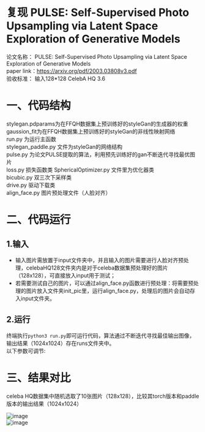 # 复现  PULSE: Self-Supervised Photo Upsampling via Latent Space Exploration of Generative Models
论文名称： PULSE: Self-Supervised Photo Upsampling via Latent Space Exploration of Generative Models   
paper link：https://arxiv.org/pdf/2003.03808v3.pdf   
验收标准： 输入128*128  CelebA HQ 3.6

# 一、代码结构
stylegan.pdparams为在FFQH数据集上预训练好的styleGan的生成器的权重   
gaussion_fit为在FFQH数据集上预训练好的styleGan的非线性映射网络  
run.py 为运行主函数   
stylegan_paddle.py 文件为styleGan的网络结构   
pulse.py 为论文PULSE提取的算法，利用预先训练好的gan不断迭代寻找最优图片   
loss.py 损失函数类
SphericalOptimizer.py 文件里为优化器类    
bicubic.py  双三次下采样类   
drive.py  驱动下载类   
align_face.py  图片预处理文件（人脸对齐）


# 二、代码运行
## 1.输入
+ 输入图片需放置于input文件夹中，并且输入的图片需要进行人脸对齐预处理，celebaHQ128文件夹内是对于celeba数据集预处理好的图片（128x128），可直接放入input用于测试；
+ 若需要测试自己的图片，可以通过align_face.py函数进行预处理：将需要预处理的图片放入文件夹init_pic里，运行align_face.py，处理后的图片会自动存入input文件夹。
## 2.运行
终端执行`python3 run.py`即可运行代码，算法通过不断迭代寻找最佳输出图像，输出结果（1024x1024）存在runs文件夹中。   
以下参数可调节:   

# 三、结果对比
celeba HQ数据集中随机选取了10张图片（128x128），比较其torch版本和paddle版本的输出结果（1024x1024） 
    

![image](https://tva1.sinaimg.cn/large/008i3skNgy1gtauf1g3upj30tj0gl0v3.jpg)  
![image](https://tva1.sinaimg.cn/large/008i3skNgy1gtaugks2zoj30ts0gjju6.jpg)   


